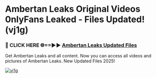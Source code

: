 # Ambertan Leaks Original Videos 0nlyFans Leaked - Files Updated! (vj1g)

<h3>🔴 CLICK HERE 🌐==►► <a href="https://tinyurl.com/2wckxsce" rel="nofollow">Ambertan Leaks Updated Files</a></h3>

Get Ambertan Leaks and all content. Now you can access all videos and pictures of Ambertan Leaks. New Updated Files 2025!

[![vj1g](https://i.imgur.com/AFduVYN.gif)](https://tinyurl.com/2wckxsce)
